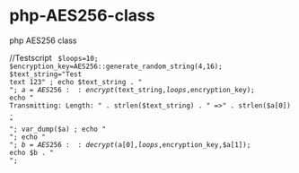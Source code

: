 # php-AES256-class
php AES256 class



//Testscript
<code>
$loops=10;
$encryption_key=AES256::generate_random_string(4,16);
$text_string="Test text 123" ;
echo $text_string . "<br>";
$a =AES256::encrypt($text_string,$loops,$encryption_key);
echo "<br>Transmitting: Length: " . strlen($text_string) . " =>" . strlen($a[0]) . "<br>";
var_dump($a) ;
echo "<br>";
echo "<br>";
$b = AES256::decrypt($a[0],$loops,$encryption_key,$a[1]);
echo $b . "<br>";
<code>
